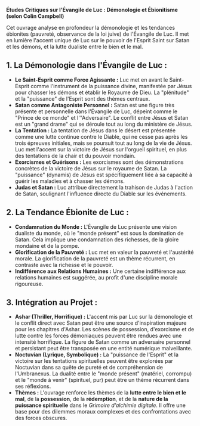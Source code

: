 **Études Critiques sur l'Évangile de Luc : Démonologie et Ébionitisme (selon Colin Campbell)**

Cet ouvrage analyse en profondeur la démonologie et les tendances ébionites (pauvreté, observance de la loi juive) de l'Évangile de Luc. Il met en lumière l'accent unique de Luc sur le pouvoir de l'Esprit Saint sur Satan et les démons, et la lutte dualiste entre le bien et le mal.

## 1. La Démonologie dans l'Évangile de Luc :

*   **Le Saint-Esprit comme Force Agissante :** Luc met en avant le Saint-Esprit comme l'instrument de la puissance divine, manifestée par Jésus pour chasser les démons et établir le Royaume de Dieu. La "plénitude" et la "puissance" de l'Esprit sont des thèmes centraux.
*   **Satan comme Antagoniste Personnel :** Satan est une figure très présente et personnelle dans l'Évangile de Luc, dépeint comme le "Prince de ce monde" et l'"Adversaire". Le conflit entre Jésus et Satan est un "grand drame" qui se déroule tout au long du ministère de Jésus.
*   **La Tentation :** La tentation de Jésus dans le désert est présentée comme une lutte continue contre le Diable, qui ne cesse pas après les trois épreuves initiales, mais se poursuit tout au long de la vie de Jésus. Luc met l'accent sur la victoire de Jésus sur l'orgueil spirituel, en plus des tentations de la chair et du pouvoir mondain.
*   **Exorcismes et Guérisons :** Les exorcismes sont des démonstrations concrètes de la victoire de Jésus sur le royaume de Satan. La "puissance" (dynamis) de Jésus est spécifiquement liée à sa capacité à guérir les maladies et à chasser les démons.
*   **Judas et Satan :** Luc attribue directement la trahison de Judas à l'action de Satan, soulignant l'influence directe du Diable sur les événements.

## 2. La Tendance Ébionite de Luc :

*   **Condamnation du Monde :** L'Évangile de Luc présente une vision dualiste du monde, où le "monde présent" est sous la domination de Satan. Cela implique une condamnation des richesses, de la gloire mondaine et de la pompe.
*   **Glorification de la Pauvreté :** Luc met en valeur la pauvreté et l'austérité morale. La glorification de la pauvreté est un thème récurrent, en contraste avec la richesse et le pouvoir.
*   **Indifférence aux Relations Humaines :** Une certaine indifférence aux relations humaines est suggérée, au profit d'une discipline morale rigoureuse.

## 3. Intégration au Projet :

*   **Ashar (Thriller, Horrifique) :** L'accent mis par Luc sur la démonologie et le conflit direct avec Satan peut être une source d'inspiration majeure pour les chapitres d'Ashar. Les scènes de possession, d'exorcisme et de lutte contre les forces démoniaques peuvent être rendues avec une intensité horrifique. La figure de Satan comme un adversaire personnel et persistant peut être transposée en une entité numérique malveillante.
*   **Noctuvian (Lyrique, Symbolique) :** La "puissance de l'Esprit" et la victoire sur les tentations spirituelles peuvent être explorées par Noctuvian dans sa quête de pureté et de compréhension de l'Umbranexus. La dualité entre le "monde présent" (matériel, corrompu) et le "monde à venir" (spirituel, pur) peut être un thème récurrent dans ses réflexions.
*   **Thèmes :** L'ouvrage renforce les thèmes de la **lutte entre le bien et le mal**, de la **possession**, de la **rédemption**, et de la **nature de la puissance spirituelle** dans le *Grimoire d’alchimie digitale*. Il offre une base pour des dilemmes moraux complexes et des confrontations avec des forces obscures.
